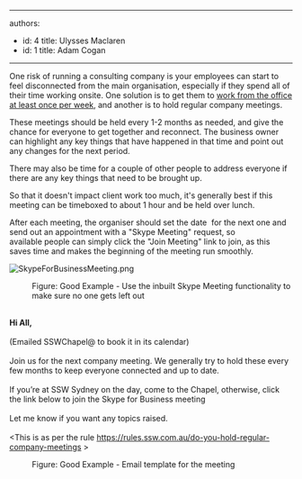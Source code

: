 

---
authors:
  - id: 4
    title: Ulysses Maclaren
  - id: 1
    title: Adam Cogan
---




<span class='intro'> One risk of running a consulting company is your employees can start to feel disconnected from the main organisation, especially if they spend all of their time working onsite. One solution is to get them to <a href="/_layouts/15/FIXUPREDIRECT.ASPX?WebId=3dfc0e07-e23a-4cbb-aac2-e778b71166a2&amp;TermSetId=07da3ddf-0924-4cd2-a6d4-a4809ae20160&amp;TermId=568a4230-3efc-4be2-9a26-aa89dbedce02">work from the office at least once per week</a>, and another is to hold regular company meetings.​<br> </span>

<p>​These meetings should be held every 1-2&#160;months as needed, and give the chance for everyone to get together and reconnect. The business owner can highlight any key things that have happened in that time and point out any&#160;changes for the next period.&#160;​<br></p><p>There may also be time for a couple of other people to address everyone if there are any key things that need to be brought up.<br></p><p>So that it doesn't impact client work too much, it's generally best if this meeting can be timeboxed to about 1 hour and be held over lunch.<br></p><p>After each meeting, the organiser should set the date &#160;for the next one and send out an appointment with a &quot;Skype Meeting&quot; request, so available&#160;people can simply click the &quot;Join Meeting&quot; link to join, as this saves time and makes the beginning of the meeting run smoothly.<br></p><dl class="ssw15-rteElement-ImageArea">​<img src="/PublishingImages/SkypeForBusinessMeeting.png" alt="SkypeForBusinessMeeting.png" />​ </dl><dd class="ssw15-rteElement-FigureGood">​​​​​​​​Figure&#58;&#160;Good Example - Use the inbuilt Skype Meeting functionality to make sure no one​ gets left out</dd>
<br><p class="ssw15-rteElement-GreyBox"><strong>​Hi All,</strong>&#160;<br><br>(Emailed SSWChapel@ to book it in its calendar)<br>&#160;​<br>Join us for the next company meeting. We generally try to hold these every few months to keep everyone connected and up to date.<br>&#160;<br>If you’re at SSW Sydney on the day, come to the Chapel, otherwise, click the link below to join the Skype for Business meeting<br>&#160;<br>Let me know if you want any topics raised.<br>&#160;<br>&lt;This is as per the rule <a href="/_layouts/15/FIXUPREDIRECT.ASPX?WebId=3dfc0e07-e23a-4cbb-aac2-e778b71166a2&amp;TermSetId=07da3ddf-0924-4cd2-a6d4-a4809ae20160&amp;TermId=2cb1995c-3735-4074-a3fc-68388a0c6836">https&#58;//rules.ssw.com.au/do-you-hold-regular-company-meetings</a> &gt;<br></p><dd class="ssw15-rteElement-FigureGood">Figure&#58; Good Exam​ple - Email template for the meeting​</dd><br><br>



